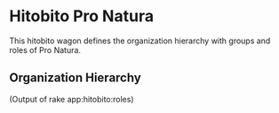 # Hitobito Pro Natura

This hitobito wagon defines the organization hierarchy with groups and roles
of Pro Natura.


## Organization Hierarchy


(Output of rake app:hitobito:roles)
